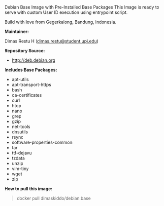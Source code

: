 Debian Base Image with Pre-Installed Base Packages
This Image is ready to serve with custom User ID execution using entrypoint script.

Build with love from Gegerkalong, Bandung, Indonesia.

**Maintainer:**

Dimas Restu H (<dimas.restu@student.upi.edu>)

**Repository Source:**

- http://deb.debian.org

**Includes Base Packages:**

- apt-utils
- apt-transport-https
- bash
- ca-certificates
- curl
- htop
- nano
- grep
- gzip
- net-tools
- dnsutils
- rsync
- software-properties-common
- tar
- ttf-dejavu
- tzdata
- unzip
- vim-tiny
- wget
- zip

**How to pull this image:**

> docker pull dimaskiddo/debian:base
